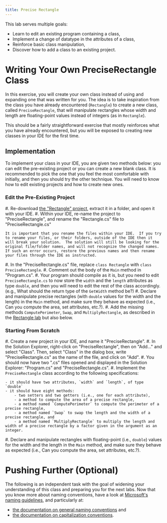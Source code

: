 ```yaml
---
title: Precise Rectangle
---
```


This lab serves multiple goals:

- Learn to edit an existing program containing a class,
- Implement a change of datatype in the attributes of a class,
- Reinforce basic class manipulation,
- Discover how to add a class to an existing project.

# Writing Your Own PreciseRectangle Class

In this exercise, you will create your own class instead of using and expanding one that was written for you. The idea is to take inspiration from the class you have already encountered (`Rectangle`) to create a new class, called `PreciseRectangle`, that will manipulate rectangles whose width and length are floating-point values instead of integers (as in `Rectangle`).

This should be a fairly straightforward exercise that mostly reinforces what you have already encountered, but you will be exposed to creating new classes in your IDE for the first time.

## Implementation

To implement your class in your IDE, you are given two methods below: you can edit the pre-existing project or you can create a new blank class.
It is recommended to pick the one that you feel the most comfortable with initially, and then you should try the other technique. You will need to know how to edit existing projects and how to create new ones.

### Edit the Pre-Existing Project

#. Re-download [the "Rectangle" project](../Rectangle/Rectangle.zip), extract it in a folder, and open it with your IDE.
#. Within your IDE, re-name the project to "PreciseRectangle", and rename the "Rectangle.cs" file to "PreciseRectangle.cs"

    It is important that you rename the files within your IDE.  If you try to rename your files, or their folders, outside of the IDE then it will break your solution.  The solution will still be looking for the original file/folder names, and will not recognize the changed names.  If such an error occurs, restore the previous names and then rename your files through the IDE as instructed.

#. In the "PreciseRectangle.cs" file, replace `class Rectangle` with `class PreciseRectangle`.
#. Comment out the body of the `Main` method in "Program.cs".
#. Your program should compile as it is, but you need to edit `PreciseRectangle.cs` to now store the `width` and the `length` attributes as type `double`, and then you will need to edit the rest of the class accordingly. (e.g., What should the return type of the `GetWidth` method be?)
#. Declare and manipulate precise rectangles (with `double` values for the width and the length) in the `Main` method, and make sure they behave as expected (i.e., Can you compute the area, set attributes, etc.?).
#. Add the missing methods `ComputePerimeter`, `Swap`, and `MultiplyRectangle`, as described in the [Rectangle lab](../Rectangle/#enriching-rectangle.cs) but also below.

### Starting From Scratch

#. Create a new project in your IDE, and name it "PreciseRectangle".
#. In the Solution Explorer, right-click on "PreciseRectangle", then on "Add..." and select "Class".
Then, select "Class" in the dialog box, write "PreciseRectangle.cs" as the name of the file, and click on "Add".
#. You should now have two ".cs" files opened and displayed in the Solution Explorer: "Program.cs" and "PreciseRectangle.cs".
#. Implement the `PreciseRectangle` class according to the following specifications:

    - it should have two attributes, `width` and `length`, of type `double`
    - it should have eight methods:
        - two setters and two getters (i.e., one for each attribute),
        - a method to compute the area of a precise rectangle,
        - a method named `ComputePerimeter` to compute the perimeter of a precise rectangle,
        - a method named `Swap` to swap the length and the width of a precise rectangle, and
        - a method named `MultiplyRectangle` to multiply the length and width of a precise rectangle by a factor given in the argument as an integer.

#. Declare and manipulate rectangles with floating-point (i.e., `double`) values for the width and the length in the `Main` method, and make sure they behave as expected (i.e., Can you compute the area, set attributes, etc.?).

<!--
# Writing A Circle Class

This time, you will have to start your project "from scratch" and shouldn't try to edit a previous program.

## Foundations

#. Create a new project in your IDE, name it "Circle".
#. In the Solution Explorer, right-click on "Circle", then on "Add..." and select "Class".
Then, select "Class", write "Circle.cs" as the name of the file, and click on "Add".
#. You should now have two `.cs` files opened and displayed in the Solution Explorer: `Program.cs` and `Circle.cs`.
#. Declare a single instance variable in `Circle.cs`, of type `double` and named `radius`.
Write a `set` and a `get` method for this instance variable.
#. In `Program.cs`, write statements that create a new `Circle` object and set its radius to $2.3$.
Display its radius on the screen using the method you defined previously.

## Extending the Class

#. In C#, the constant `Math.PI` is a `double` holding an approximation of $π$.
In the `Main` method of `Program.cs`, write a statement that displays its value on the screen.
It should be $3.14159265358979$.
#. Now, edit this statement and use the format specifier `N`, to display the value of $π$ rounded to $3.14$.
#. In the `Circle.cs` file, add two methods:
    #. A method that returns the circumference of the circle that calls it (i.e., $2 π$ times the radius),
    #. A method that returns the area of the circle that calls it (i.e., $π$ times the radius squared).
#. Test those two methods in your `Main` program, by displaying on the screen the area and the circumference of the object you created in the previous exercise.
#. Use the format specifier `N` to round the circumference.

You can find a possible solution to this problem [in this archive](Circle_Solution.zip).
-->

# Pushing Further (Optional)

The following is an independent task with the goal of widening your understanding of this class and preparing you for the next labs.
Now that you know more about naming conventions, have a look at [Microsoft's naming guidelines](https://docs.microsoft.com/en-us/dotnet/standard/design-guidelines/naming-guidelines), and particularly at:

- [the documentation on general naming conventions](https://docs.microsoft.com/en-us/dotnet/standard/design-guidelines/general-naming-conventions) and
- [the documentation on capitalization conventions](https://docs.microsoft.com/en-us/dotnet/standard/design-guidelines/capitalization-conventions).

